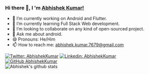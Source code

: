 ### Hi there 👋, I 'm [Abhishek Kumar!](http://www.abhishekkumar.me)

<!--
**imabhishekkumar/imabhishekkumar** is a ✨ _special_ ✨ repository because its `README.md` (this file) appears on your GitHub profile.

Here are some ideas to get you started:

** - 🤔 I’m looking for help with ...
** - 😄 Pronouns: ...
** - ⚡ Fun fact: ...
-->
- 🔭 I’m currently working on Android and Flutter.
- 🌱 I’m currently learning Full Stack Web development.
- 👯 I’m looking to collaborate on any kind of open-sourced project.
- 💬 Ask me about android.
- 😄 Pronouns: He/Him
- 📫 How to reach me: abhishek.kumar.7679@gmail.com

[![Twitter: AbhishekKumar](https://img.shields.io/twitter/follow/_abhishekkumarr?style=social)](https://twitter.com/_abhishekkumarr)
[![Linkedin: AbhishekKumar](https://img.shields.io/badge/-abhishekkumar01-blue?style=flat-square&logo=Linkedin&logoColor=white&link=https://www.linkedin.com/in/abhishekkumar01/)](https://www.linkedin.com/in/abhishekkumar01/)
[![GitHub AbhishekKumar](https://img.shields.io/github/followers/imabhishekkumar?label=follow&style=social)](https://github.com/imabhishekkumar)  <br/>
![Abhishek's github stats](https://github-readme-stats.vercel.app/api?username=imabhishekkumar&show_icons=true&hide_border=true)
